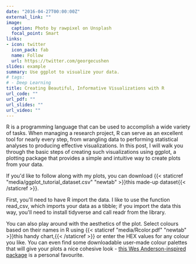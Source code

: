 ```yaml
---
date: "2016-04-27T00:00:00Z"
external_link: ""
image:
  caption: Photo by rawpixel on Unsplash
  focal_point: Smart
links:
- icon: twitter
  icon_pack: fab
  name: Follow
  url: https://twitter.com/georgecushen
slides: example
summary: Use ggplot to visualize your data.
# tags:
# - Deep Learning
title: Creating Beautiful, Informative Visualizations with R
url_code: ""
url_pdf: ""
url_slides: ""
url_video: ""
---
```


R is a programming language that can be used to accomplish a wide variety of tasks. When managing a research project, R can serve as an excellent tool for nearly every step, from wrangling data to performing statistical analyses to producing effective visualizations. In this post, I will walk you through the basic steps of creating such visualizations using ggplot, a plotting package that provides a simple and intuitive way to create plots from your data.

If you'd like to follow along with my plots, you can download {{< staticref "media/ggplot_tutorial_dataset.csv" "newtab" >}}this made-up dataset{{< /staticref >}}.

First, you'll need to have R import the data. I like to use the function read_csv, which imports your data as a tibble; if you import the data this way, you'll need to install tidyverse and call readr from the library. 

You can also play around with the aesthetics of the plot. Select colours based on their names in R using {{< staticref "media/Rcolor.pdf" "newtab" >}}this handy chart,{{< /staticref >}} or enter the HEX values for any colour you like. You can even find some downloadable user-made colour palettes that will give your plots a nice cohesive look - [this Wes Anderson-inspired package](https://github.com/karthik/wesanderson) is a personal favourite. 




